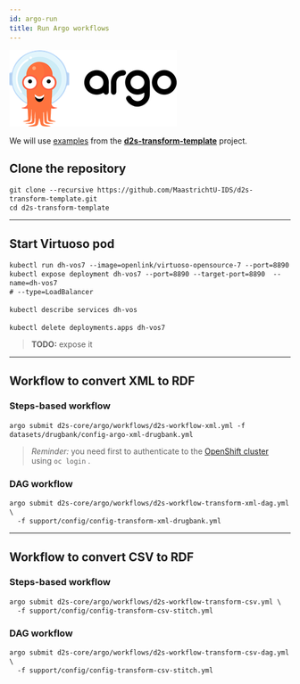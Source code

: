 ```yaml
---
id: argo-run
title: Run Argo workflows
---
```


[![Argo project](/img/argo-logo.png)](https://argoproj.github.io/argo)

We will use [examples](https://github.com/MaastrichtU-IDS/d2s-transform-template/tree/master/datasets/drugbank) from the [**d2s-transform-template**](https://github.com/MaastrichtU-IDS/d2s-transform-template) project.

## Clone the repository

```shell
git clone --recursive https://github.com/MaastrichtU-IDS/d2s-transform-template.git
cd d2s-transform-template
```

---

## Start Virtuoso pod

```shell
kubectl run dh-vos7 --image=openlink/virtuoso-opensource-7 --port=8890
kubectl expose deployment dh-vos7 --port=8890 --target-port=8890  --name=dh-vos7
# --type=LoadBalancer

kubectl describe services dh-vos

kubectl delete deployments.apps dh-vos7
```

> **TODO:** expose it

---

## Workflow to convert XML to RDF

### Steps-based workflow

```shell
argo submit d2s-core/argo/workflows/d2s-workflow-xml.yml -f datasets/drugbank/config-argo-xml-drugbank.yml
```

> *Reminder:* you need first to authenticate to the [OpenShift cluster](https://app.dsri.unimaas.nl:8443/) using `oc login` .

### DAG workflow

```shell
argo submit d2s-core/argo/workflows/d2s-workflow-transform-xml-dag.yml \
  -f support/config/config-transform-xml-drugbank.yml
```

---

## Workflow to convert CSV to RDF

### Steps-based workflow

```shell
argo submit d2s-core/argo/workflows/d2s-workflow-transform-csv.yml \
  -f support/config/config-transform-csv-stitch.yml
```

### DAG workflow

```shell
argo submit d2s-core/argo/workflows/d2s-workflow-transform-csv-dag.yml \
  -f support/config/config-transform-csv-stitch.yml
```

